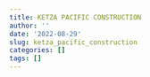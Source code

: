 ```yaml
---
title: KETZA PACIFIC CONSTRUCTION
author: ''
date: '2022-08-29'
slug: ketza_pacific_construction
categories: []
tags: []
---
```

